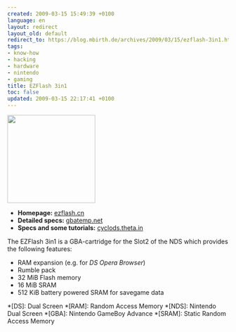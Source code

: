 ```yaml
---
created: 2009-03-15 15:49:39 +0100
language: en
layout: redirect
layout_old: default
redirect_to: https://blog.mbirth.de/archives/2009/03/15/ezflash-3in1.html
tags:
- know-how
- hacking
- hardware
- nintendo
- gaming
title: EZFlash 3in1
toc: false
updated: 2009-03-15 22:17:41 +0100
---
```


<img src="{{ site.url }}/assets/ez3in1.jpg" alt="" width="200" />

* **Homepage:** [ezflash.cn](http://www.ezflash.cn/home.htm)
* **Detailed specs:** [gbatemp.net](http://wiki.gbatemp.net/wiki/index.php/3_in_1_Expansion_Pack_for_EZ-Flash_V)
* **Specs and some tutorials:** [cyclods.theta.in](http://cyclods.theta.in/wiki/EZFlash_V_3-in-1)


The EZFlash 3in1 is a GBA-cartridge for the Slot2 of the NDS which provides the following features:

* RAM expansion (e.g. for *DS Opera Browser*)
* Rumble pack
* 32 MiB Flash memory
* 16 MiB SRAM
* 512 KiB battery powered SRAM for savegame data


*[DS]: Dual Screen
*[RAM]: Random Access Memory
*[NDS]: Nintendo Dual Screen
*[GBA]: Nintendo GameBoy Advance
*[SRAM]: Static Random Access Memory
